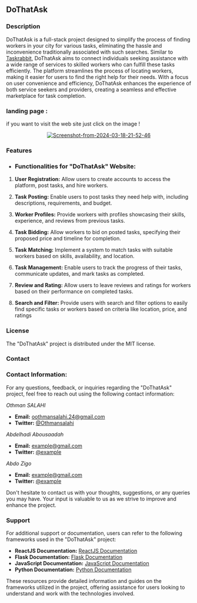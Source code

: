 
## DoThatAsk

### Description

DoThatAsk is a full-stack project designed to simplify the process of finding workers in your city for various tasks, eliminating the hassle and inconvenience traditionally associated with such searches. Similar to [Taskrabbit](https://taskrabbit.com), DoThatAsk aims to connect individuals seeking assistance with a wide range of services to skilled workers who can fulfill these tasks efficiently. The platform streamlines the process of locating workers, making it easier for users to find the right help for their needs. With a focus on user convenience and efficiency, DoThatAsk enhances the experience of both service seekers and providers, creating a seamless and effective marketplace for task completion.

### landing page :
if you want to visit the web site just click on the image !
<div align="center">
  <a href="https://dothatask-zotv.vercel.app/"><img src="https://i.ibb.co/zH17vrn/Screenshot-from-2024-03-18-21-52-46.png" alt="Screenshot-from-2024-03-18-21-52-46" border="0"></a>
</div>

### Features
- ### Functionalities for "DoThatAsk" Website:

1. **User Registration:** Allow users to create accounts to access the platform, post tasks, and hire workers.

2. **Task Posting:** Enable users to post tasks they need help with, including descriptions, requirements, and budget.

3. **Worker Profiles:** Provide workers with profiles showcasing their skills, experience, and reviews from previous tasks.

4. **Task Bidding:** Allow workers to bid on posted tasks, specifying their proposed price and timeline for completion.

5. **Task Matching:** Implement a system to match tasks with suitable workers based on skills, availability, and location.

6. **Task Management:** Enable users to track the progress of their tasks, communicate updates, and mark tasks as completed.

7. **Review and Rating:** Allow users to leave reviews and ratings for workers based on their performance on completed tasks.

8. **Search and Filter:** Provide users with search and filter options to easily find specific tasks or workers based on criteria like location, price, and ratings

### License

The "DoThatAsk" project is distributed under the MIT license.

### Contact
### Contact Information:

For any questions, feedback, or inquiries regarding the "DoThatAsk" project, feel free to reach out using the following contact information:

*Othman SALAHI*
- **Email:** oothmansalahi.24@gmail.com
- **Twitter:** [@Othmansalahi](https://twitter.com/Othmansalahi)
  
*Abdelhadi Abousaadah*
- **Email:** example@gmail.com
- **Twitter:** [@example](https://twitter.com/example)
  
*Abdo Zigo*
- **Email:** example@gmail.com
- **Twitter:** [@example](https://twitter.com/example)

Don't hesitate to contact us with your thoughts, suggestions, or any queries you may have. Your input is valuable to us as we strive to improve and enhance the project.


### Support

For additional support or documentation, users can refer to the following frameworks used in the "DoThatAsk" project:

- **ReactJS Documentation:** [ReactJS Documentation](https://reactjs.org/docs/getting-started.html)
- **Flask Documentation:** [Flask Documentation](https://flask.palletsprojects.com/en/2.1.x/)
- **JavaScript Documentation:** [JavaScript Documentation](https://developer.mozilla.org/en-US/docs/Web/JavaScript)
- **Python Documentation:** [Python Documentation](https://docs.python.org/3/)

These resources provide detailed information and guides on the frameworks utilized in the project, offering assistance for users looking to understand and work with the technologies involved.
